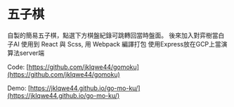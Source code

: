# 五子棋
自製的簡易五子棋，點選下方棋盤紀錄可跳轉回當時盤面。
後來加入對弈樹當白子AI
使用到 React 與 Scss, 用 Webpack 編譯打包
使用Express放在GCP上當演算法server端

Code: [https://github.com/jklqwe44/gomoku](https://github.com/jklqwe44/gomoku)

Demo: [https://jklqwe44.github.io/go-mo-ku/](https://jklqwe44.github.io/go-mo-ku/)
